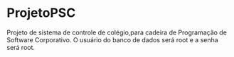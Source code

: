 # ProjetoPSC
Projeto de sistema de controle de colégio,para cadeira de Programação de Software Corporativo.
O usuário do banco de dados será root e a senha será root.

